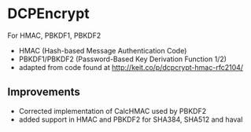 # DCPEncrypt
For HMAC, PBKDF1, PBKDF2

*  HMAC (Hash-based Message Authentication Code)
*  PBKDF1/PBKDF2 (Password-Based Key Derivation Function 1/2)
*  adapted from code found at http://keit.co/p/dcpcrypt-hmac-rfc2104/

## Improvements

* Corrected implementation of CalcHMAC used by PBKDF2 
* added support in HMAC and PBKDF2 for SHA384, SHA512 and haval
